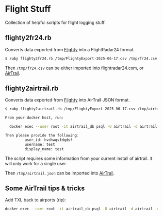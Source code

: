 # Flight Stuff

Collection of helpful scripts for flight logging stuff.

## flighty2fr24.rb

Converts data exported from [Flighty](https://flighty.com/) into a FlightRadar24 format.

```bash
$ ruby flighty2fr24.rb /tmp/FlightyExport-2025-06-17.csv /tmp/fr24.csv
```

Then `/tmp/fr24.csv` can be either imported into flightradar24.com, or [AirTrail](https://airtrail.johan.ohly.dk/).

## flighty2airtrail.rb

Converts data exported from [Flighty](https://flighty.com/) into AirTrail JSON format.

```bash
$ ruby flighty2airtrail.rb /tmp/FlightyExport-2025-06-17.csv /tmp/airtrail.json

From your docker host, run: 

  docker exec --user root -it airtrail_db psql -U airtrail -d airtrail -c "select id, username, display_name from public.user"

Then please provide the following:
         user_id: hvdhwqsfdqdsf
         username: test
         display_name: test
```

The script requires some information from your current install of airtrail. It will only work for a single user.


Then `/tmp/airtrail.json` can be imported into [AirTrail](https://airtrail.johan.ohly.dk/).


## Some AirTrail tips & tricks

Add TXL back to airports (rip):

```bash
docker exec --user root -it airtrail_db psql -U airtrail -d airtrail -c "INSERT INTO airport VALUES ('EDDT', 'TXL', 52.55925537956253, 13.290615673504504, 'Europe/Berlin', 'Berlin TXL', 'large_airport', 'EU', 'DE', 't');
```